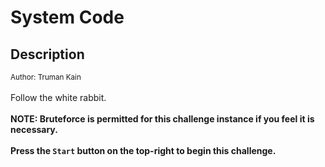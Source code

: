 # System Code

## Description

<small>Author: Truman Kain</small><br><br>Follow the white rabbit.  <br><br> <b>NOTE: Bruteforce is permitted for this challenge instance if you feel it is necessary.</b> <br><br> <b>Press the <code>Start</code> button on the top-right to begin this challenge.</b>



